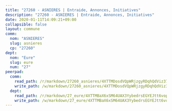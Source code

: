 ```yaml
---
title: "27260 - ASNIERES | Entraide, Annonces, Initiatives"
description: "27260 - ASNIERES | Entraide, Annonces, Initiatives"
date: 2020-01-11T14:09:21+09:00
collapsible: false
layout: commune
comm:
  nom: "ASNIERES"
  slug: asnieres
  cp: "27260"
dept:
  nom: "Eure"
  slug: eure
  num: "27"
peerpad:
  comm:
    read_path: /r/markdown/27260_asnieres/4XTTMDosdVQpWRjzgyRDqhQdViz372RJiWhcbDhdH7QHkt3FX
    write_path: /w/markdown/27260_asnieres/4XTTMDosdVQpWRjzgyRDqhQdViz372RJiWhcbDhdH7QHkt3FX-K3TgTtsiCTPXd2PJW8tHhNyfQgGkcVi2fwzJdV4Sdv9Sh4uPJuwNYCi7aFZ4nCKmG3aAzxAQokuyLjamT49VvvXhKmTeqf5KzFFFhgovmCSZ7BrTSbm7hk84V7EQTaDpzszBMGeV
  dept:
    read_path: /r/markdown/27_eure/4XTTMBaX6xSM64UAX3YybedrsEGYEJtt6vopdQsPEFtGijgwg
    write_path: /w/markdown/27_eure/4XTTMBaX6xSM64UAX3YybedrsEGYEJtt6vopdQsPEFtGijgwg-K3TgUmjy61Gu7ZFzjoVmiacXP2Rc4pq6sxVCYUX3mFQZWQw9yCKsEoAMagtuW4jJTYhK96DsWW4cPmZLagvQNZ34BscGcu4btrtJibt18c1mpqofaWe6Q3RartDiuMTjY7NrsH4r
---
```


